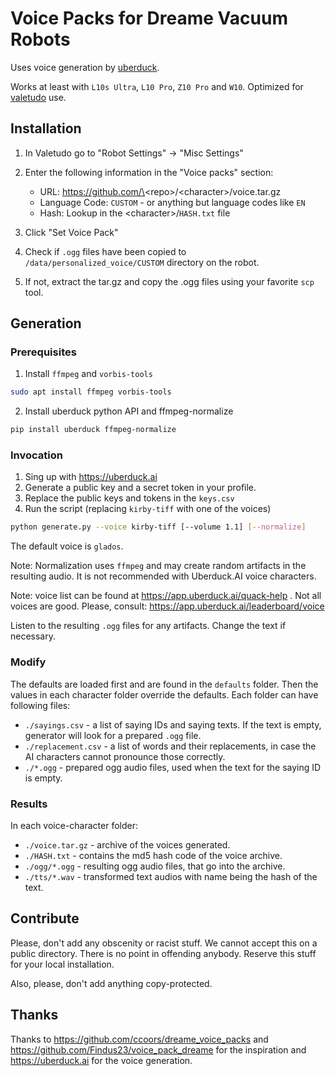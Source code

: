 # Voice Packs for Dreame Vacuum Robots

Uses voice generation by [uberduck](https://uberduck.ai/).

Works at least with `L10s Ultra`, `L10 Pro`, `Z10 Pro` and `W10`.
Optimized for [valetudo](https://valetudo.cloud/) use.

## Installation

1. In Valetudo go to "Robot Settings" -> "Misc Settings"
2. Enter the following information in the "Voice packs" section:
    - URL: https://github.com/\<repo\>/\<character\>/voice.tar.gz
    - Language Code: `CUSTOM` - or anything but language codes like `EN`
    - Hash: Lookup in the \<character\>/`HASH.txt` file
3. Click "Set Voice Pack"

4. Check if `.ogg` files have been copied to `/data/personalized_voice/CUSTOM` directory on the robot.
5. If not, extract the tar.gz and copy the .ogg files using your favorite `scp` tool. 

## Generation

### Prerequisites

1. Install `ffmpeg` and `vorbis-tools`

```sh
sudo apt install ffmpeg vorbis-tools
```

2. Install uberduck python API and ffmpeg-normalize

```sh
pip install uberduck ffmpeg-normalize
```

### Invocation

1. Sing up with https://uberduck.ai
2. Generate a public key and a secret token in your profile.
3. Replace the public keys and tokens in the `keys.csv`
4. Run the script (replacing `kirby-tiff` with one of the voices)

```sh
python generate.py --voice kirby-tiff [--volume 1.1] [--normalize]
```

The default voice is `glados`.

Note: Normalization uses `ffmpeg` and may create random artifacts in the resulting audio. It is not recommended with Uberduck.AI voice characters.  

Note: voice list can be found at https://app.uberduck.ai/quack-help . 
Not all voices are good. Please, consult: https://app.uberduck.ai/leaderboard/voice

Listen to the resulting `.ogg` files for any artifacts. Change the text if necessary.

### Modify

The defaults are loaded first and are found in the `defaults` folder.
Then the values in each character folder override the defaults.
Each folder can have following files:

 * `./sayings.csv` - a list of saying IDs and saying texts. If the text is empty, generator will look for a prepared `.ogg` file.
 * `./replacement.csv` - a list of words and their replacements, in case the AI characters cannot pronounce those correctly.
 * `./*.ogg` - prepared ogg audio files, used when the text for the saying ID is empty.

### Results

In each voice-character folder:

 * `./voice.tar.gz` - archive of the voices generated.
 * `./HASH.txt` - contains the md5 hash code of the voice archive.
 * `./ogg/*.ogg` - resulting ogg audio files, that go into the archive.
 * `./tts/*.wav` - transformed text audios with name being the hash of the text.

## Contribute

Please, don't add any obscenity or racist stuff. We cannot accept this on a public directory. There is no point in offending anybody. Reserve this stuff for your local installation.

Also, please, don't add anything copy-protected.

## Thanks

Thanks to https://github.com/ccoors/dreame_voice_packs and https://github.com/Findus23/voice_pack_dreame for the inspiration and https://uberduck.ai for the voice generation.
